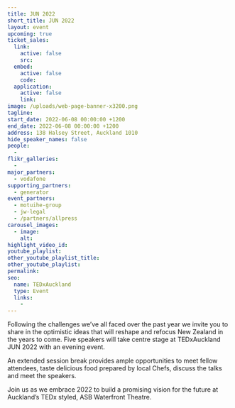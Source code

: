 ```yaml
---
title: JUN 2022
short_title: JUN 2022
layout: event
upcoming: true
ticket_sales:
  link:
    active: false
    src:
  embed:
    active: false
    code:
  application:
    active: false
    link:
image: /uploads/web-page-banner-x3200.png
tagline:
start_date: 2022-06-08 00:00:00 +1200
end_date: 2022-06-08 00:00:00 +1200
address: 138 Halsey Street, Auckland 1010
hide_speaker_names: false
people:
  -
flikr_galleries:
  -
major_partners:
  - vodafone
supporting_partners:
  - generator
event_partners:
  - motuihe-group
  - jw-legal
  - /partners/allpress
carousel_images:
  - image:
    alt:
highlight_video_id:
youtube_playlist:
other_youtube_playlist_title:
other_youtube_playlist:
permalink:
seo:
  name: TEDxAuckland
  type: Event
  links:
    -
---
```


Following the challenges we’ve all faced over the past year we invite you to share in the optimistic ideas that will reshape and refocus New Zealand in the years to come. Five speakers will take centre stage at TEDxAuckland JUN 2022 with an evening event.

An extended session break provides ample opportunities to meet fellow attendees, taste delicious food prepared by local Chefs, discuss the talks and meet the speakers.

Join us as we embrace 2022 to build a promising vision for the future at Auckland’s TEDx styled, ASB Waterfront Theatre.
